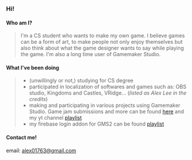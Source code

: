 ### Hi!

#### Who am I?
> I'm a CS student who wants to make my own game.
> I believe games can be a form of art, to make people not only enjoy themselves but also think about what the game designer wants to say while playing the game.
> I'm also a long time user of Gamemaker Studio.

#### What I've been doing
> * (unwillingly or not,) studying for CS degree
> * participated in localization of softwares and games such as: OBS studio, Kingdoms and Castles, VRidge... (*listed as Alex Lee in the credits*)
> * making and participating in various projects using Gamemaker Studio. Game jam submissions and more can be found [here]( https://whatthesamuel.itch.io/, "itch io") and my yt channel [playlist](https://youtube.com/playlist?list=PLt6U7hC8uB3nbvgFti58LkmCyDIAxZu0q, "playlist")
> * my firebase login addon for GMS2 can be found [playlist](https://marketplace.yoyogames.com/assets/10041/firebase-anonymous-login, "playlist")

#### Contact me!

email: <alex01763@gmail.com>
